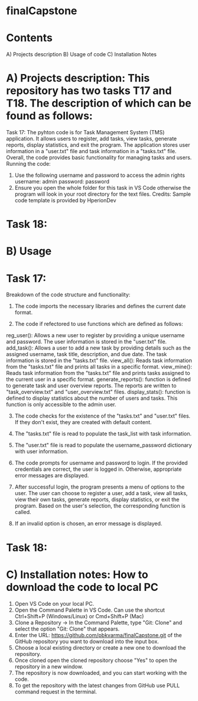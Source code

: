 # finalCapstone
# Contents
A) Projects description
B) Usage of code
C) Installation Notes

# A) Projects description: This repository has two tasks T17 and T18. The description of which can be found as follows:

Task 17: The pyhton code is for Task Management System (TMS) application. It allows users to register, add tasks, view tasks, generate reports, display statistics, and exit the program. The application stores user information in a "user.txt" file and task information in a "tasks.txt" file. Overall, the code provides basic functionality for managing tasks and users.
Running the code: 
1. Use the following username and password to access the admin rights 
  username: admin
  password: password
2. Ensure you open the whole folder for this task in VS Code otherwise the program will look in your root directory for the text files.
Credits: Sample code template is provided by HperionDev 

# Task 18: 

# B) Usage
# Task 17: 
Breakdown of the code structure and functionality:

1. The code imports the necessary libraries and defines the current date format.
 
2. The code if refectored to use functions which are defined as follows:
   
reg_user(): Allows a new user to register by providing a unique username and password. The user information is stored in the "user.txt" file.
add_task(): Allows a user to add a new task by providing details such as the assigned username, task title, description, and due date. The task information is stored in the "tasks.txt" file.
view_all(): Reads task information from the "tasks.txt" file and prints all tasks in a specific format.
view_mine(): Reads task information from the "tasks.txt" file and prints tasks assigned to the current user in a specific format.
generate_reports():  function is defined to generate task and user overview reports. The reports are written to "task_overview.txt" and "user_overview.txt" files.
display_stats(): function is defined to display statistics about the number of users and tasks. This function is only accessible to the admin user.

3. The code checks for the existence of the "tasks.txt" and "user.txt" files. If they don't exist, they are created with default content.

4. The "tasks.txt" file is read to populate the task_list with task information.

5. The "user.txt" file is read to populate the username_password dictionary with user information.

6. The code prompts for username and password to login. If the provided credentials are correct, the user is logged in. Otherwise, appropriate error messages are displayed.

7. After successful login, the program presents a menu of options to the user. The user can choose to register a user, add a task, view all tasks, view their own tasks, generate reports, display statistics, or exit the program.
Based on the user's selection, the corresponding function is called.

8. If an invalid option is chosen, an error message is displayed.

# Task 18: 


# C) Installation notes: How to download the code to local PC
1. Open VS Code on your local PC.
2. Open the Command Palette in VS Code. Can use the shortcut Ctrl+Shift+P (Windows/Linux) or Cmd+Shift+P (Mac)
3. Clone a Repository -> In the Command Palette, type "Git: Clone" and select the option "Git: Clone" that appears. 
4. Enter the URL: https://github.com/pbkvarma/finalCapstone.git of the GitHub repository you want to download into the input box.
5. Choose a  local existing directory or create a new one to download the repository.
6. Once cloned open the cloned repository choose "Yes" to open the repository in a new window.
7. The repository is now downloaded, and you can start working with the code. 
8. To get the repository with the latest changes from GitHub use PULL command request in the terminal.




